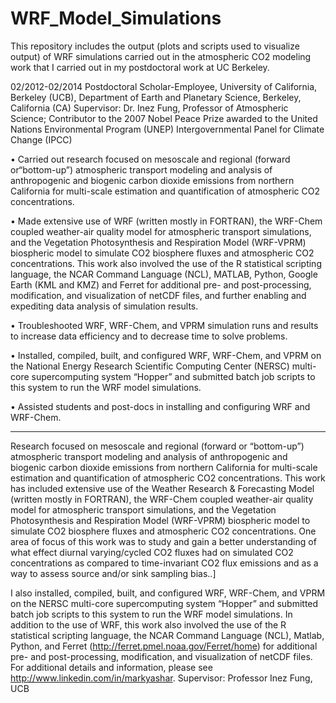 # WRF_Model_Simulations
This repository includes the output (plots and scripts used to visualize output) of WRF simulations carried out in the atmospheric 
CO2 modeling work that I carried out in my postdoctoral work at UC Berkeley.

02/2012-02/2014
Postdoctoral Scholar-Employee, University of California, Berkeley (UCB), Department of Earth and Planetary Science, 
Berkeley, California (CA)
Supervisor: Dr. Inez Fung, Professor of Atmospheric Science; Contributor to the 2007 Nobel Peace Prize awarded to 
the United Nations Environmental Program (UNEP) Intergovernmental Panel for Climate Change (IPCC)

•	Carried out research focused on mesoscale and regional (forward or“bottom-up”) atmospheric 
transport modeling and analysis of anthropogenic and biogenic carbon dioxide emissions from northern California for multi-scale 
estimation and quantification of atmospheric CO2 concentrations.

•	Made extensive use of WRF (written mostly in FORTRAN), the WRF-Chem coupled weather-air quality model for atmospheric transport 
simulations, and the Vegetation Photosynthesis and Respiration Model (WRF-VPRM) biospheric model to simulate CO2 biosphere fluxes 
and atmospheric CO2 concentrations. This work also involved the use of the R statistical scripting language, 
the NCAR Command Language (NCL), MATLAB, Python, Google Earth (KML and KMZ) and Ferret for additional pre- and 
post-processing, modification, and visualization of netCDF files, and further enabling and expediting data analysis of simulation results.

•	Troubleshooted WRF, WRF-Chem, and VPRM simulation runs and results to increase data efficiency and to decrease time to solve problems.

•	Installed, compiled, built, and configured WRF, WRF-Chem, and VPRM on the National Energy Research Scientific Computing Center 
(NERSC) multi-core supercomputing system “Hopper” and submitted batch job scripts to this system to run the WRF model simulations.

•	Assisted students and post-docs in installing and configuring WRF and WRF-Chem.

---------------

Research focused on mesoscale and regional (forward or “bottom-up”) atmospheric transport modeling and analysis of anthropogenic and biogenic carbon dioxide emissions from northern California for multi-scale estimation and quantification of atmospheric CO2 concentrations. This work has included extensive use of the Weather Research & Forecasting Model (written mostly in FORTRAN), the WRF-Chem coupled weather-air quality model for atmospheric transport simulations, and the Vegetation Photosynthesis and Respiration Model (WRF-VPRM) biospheric model to simulate CO2 biosphere fluxes and atmospheric CO2 concentrations. One area of focus of this work was to study and gain a better understanding of what effect diurnal varying/cycled CO2 fluxes had on simulated CO2 concentrations as compared to time-invariant CO2 flux emissions and as a way to assess source and/or sink sampling bias..]

 I also installed, compiled, built, and configured WRF, WRF-Chem, and VPRM on the NERSC multi-core supercomputing system “Hopper” and submitted batch job scripts to this system to run the WRF model simulations. In addition to the use of WRF, this work also involved the use of the R statistical scripting language, the NCAR Command Language (NCL), Matlab, Python, and Ferret (http://ferret.pmel.noaa.gov/Ferret/home) for additional pre- and post-processing, modification, and visualization of netCDF files. For additional details and information, please 
see http://www.linkedin.com/in/markyashar. 
Supervisor: Professor Inez Fung, UCB



